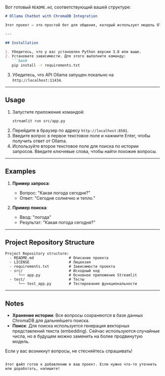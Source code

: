 Вот готовый `README.md`, соответствующий вашей структуре:

```markdown
# Ollama Chatbot with ChromaDB Integration

Этот проект — это простой бот для общения, который использует модель Ollama для обработки запросов и ChromaDB для хранения истории запросов. Вы можете задавать вопросы, получать ответы и искать свои прошлые запросы.

---

## Installation

1. Убедитесь, что у вас установлен Python версии 3.8 или выше.
2. Установите зависимости. Для этого выполните команду:
   ```bash
   pip install -r requirements.txt
   ```
3. Убедитесь, что API Ollama запущен локально на `http://localhost:11434`.

---

## Usage

1. Запустите приложение командой:
   ```bash
   streamlit run src/app.py
   ```
2. Перейдите в браузер по адресу `http://localhost:8501`.
3. Введите вопрос в первое текстовое поле и нажмите Enter, чтобы получить ответ от Ollama.
4. Используйте второе текстовое поле для поиска по истории запросов. Введите ключевые слова, чтобы найти похожие вопросы.

---

## Examples

1. **Пример запроса**:
   - Вопрос: "Какая погода сегодня?"
   - Ответ: "Сегодня солнечно и тепло."

2. **Пример поиска**:
   - Ввод: "погода"
   - Результат: "Какая погода сегодня?"

---

## Project Repository Structure

```
Project Repository structure:
  - README.md                # Описание проекта
  - LICENSE                  # Лицензия
  - requirements.txt         # Зависимости проекта
  - src/                     # Исходный код
      └── app.py             # Основное приложение Streamlit
  - test/                    # Тесты
      └── test_app.py        # Тестирование функциональности
```

---

## Notes

- **Хранение истории**: Все вопросы сохраняются в базе данных ChromaDB для дальнейшего поиска.
- **Поиск**: Для поиска используется генерация векторных представлений текста (embedding). Сейчас используются случайные числа, но в будущем можно заменить на более продвинутую модель.

Если у вас возникнут вопросы, не стесняйтесь спрашивать!
```

Этот файл готов к добавлению в ваш проект. Если нужно что-то уточнить или доработать, напишите!

